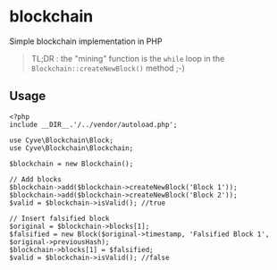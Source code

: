 # blockchain
Simple blockchain implementation in PHP

> TL;DR : the "mining" function is the `while` loop in the `Blockchain::createNewBlock()` method ;-)

## Usage
```
<?php
include __DIR__.'/../vendor/autoload.php';

use Cyve\Blockchain\Block;
use Cyve\Blockchain\Blockchain;

$blockchain = new Blockchain();

// Add blocks
$blockchain->add($blockchain->createNewBlock('Block 1'));
$blockchain->add($blockchain->createNewBlock('Block 2'));
$valid = $blockchain->isValid(); //true

// Insert falsified block
$original = $blockchain->blocks[1];
$falsified = new Block($original->timestamp, 'Falsified Block 1', $original->previousHash);
$blockchain->blocks[1] = $falsified;
$valid = $blockchain->isValid(); //false
```
